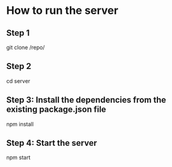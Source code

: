 # How to run the server
## Step 1
git clone /repo/
## Step 2
cd server
## Step 3: Install the dependencies from the existing package.json file
npm install
## Step 4: Start the server
npm start
